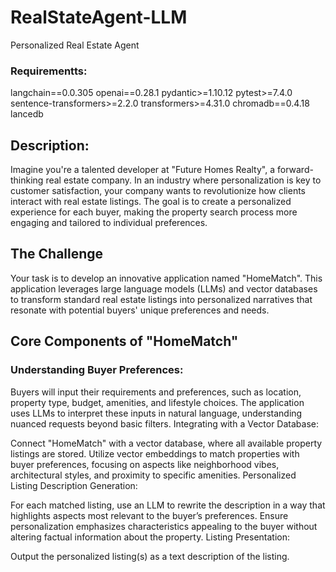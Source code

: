 # RealStateAgent-LLM
Personalized Real Estate Agent
 ### Requirementts:

 langchain==0.0.305
openai==0.28.1
pydantic>=1.10.12
pytest>=7.4.0
sentence-transformers>=2.2.0
transformers>=4.31.0
chromadb==0.4.18
lancedb

## Description:

Imagine you're a talented developer at "Future Homes Realty", a forward-thinking real estate company. In an industry where personalization is key to customer satisfaction, your company wants to revolutionize how clients interact with real estate listings. The goal is to create a personalized experience for each buyer, making the property search process more engaging and tailored to individual preferences.

## The Challenge
Your task is to develop an innovative application named "HomeMatch". This application leverages large language models (LLMs) and vector databases to transform standard real estate listings into personalized narratives that resonate with potential buyers' unique preferences and needs.


## Core Components of "HomeMatch"

### Understanding Buyer Preferences:

Buyers will input their requirements and preferences, such as location, property type, budget, amenities, and lifestyle choices.
The application uses LLMs to interpret these inputs in natural language, understanding nuanced requests beyond basic filters.
Integrating with a Vector Database:

Connect "HomeMatch" with a vector database, where all available property listings are stored.
Utilize vector embeddings to match properties with buyer preferences, focusing on aspects like neighborhood vibes, architectural styles, and proximity to specific amenities.
Personalized Listing Description Generation:

For each matched listing, use an LLM to rewrite the description in a way that highlights aspects most relevant to the buyer’s preferences.
Ensure personalization emphasizes characteristics appealing to the buyer without altering factual information about the property.
Listing Presentation:

Output the personalized listing(s) as a text description of the listing.

 
